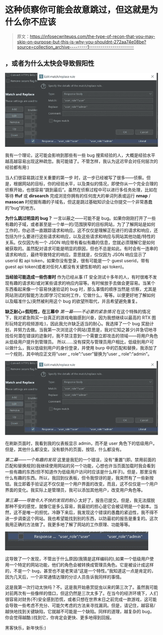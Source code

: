 # 这种侦察你可能会故意跳过，但这就是为什么你不应该

> 原文：<https://infosecwriteups.com/the-type-of-recon-that-you-may-skip-on-purpose-but-this-is-why-you-shouldnt-272aa74e08be?source=collection_archive---------1----------------------->

## ，或者为什么太快会导致假阳性

![](img/3b18dc7e8caff6828fbcd4ce9d090903.png)

我有一个理论，这可能会影响到那些有一些 bug 搜索经验的人，大概是经验水平越高越容易出现这种疏忽。我可能错了。不管怎样，我认为这迟早会对任何层次的经验都有用:)

当人们很容易跳过至关重要的第一步
时，这一步已经被写了很多——侦察。但是，根据网站的目标，你的经验水平，以及类似的情况，即使你从一个完全合理的侦察开始，也很容易“跳到最后”。虽然在侦察过程中可以进行多任务处理，比如在等待 **ffuf** 或 **dirsearch** 完成浏览你拥有的任何庞大的单词列表或运行 **nmap** / **masscan** 时挖掘有趣的子域名，但这是跳过基础知识会让你提交一个非常愚蠢的“bug”的地方。

**为什么跳过明显的 bug？** 一言以蔽之——可能不是 bug。如果你刚刚打开了一些有趣的子域，或者甚至是一个单一的/范围狭窄的目标网站，为了了解网站是如何工作的，你必须一直跟踪请求和响应。这不仅仅是理解正在进行的请求和响应，还包括为什么要进行这些请求和响应，以及这些请求和响应与网站其他功能/特性的关系。仅仅因为有一个 JSON 响应带有看似有趣的信息，您就必须理解它是如何被获取的。虽然配对请求可能是明显的原因，但也不总是如此。有时会有一连串的请求和响应，最终导致特定的响应。意思就是，仅仅因为 JSON 响应显示了 userid 和 api token，如果你没有登录，很有可能是一个 guest userid，带有 guest api token(或者对任何人都没有关键性影响的 api token)。

**当经验可能造成一些伤害时** 作为已经从事 IT 安全测试十多年的人，有时很难不发现有趣的请求和/或对某些请求的响应内容等。有时候放手去做会更容易。当某个东西看起来像一个容易快速验证的 bug 时，那么事情的顺序当然是:侦察，尤其是网站测试的智能方法(即学习它如何工作，它做什么，等等。以便更好地了解如何以及瞄准什么)突然被利用这个 bug 的欲望所取代，并且希望避免重复。

**缺乏耐心=假阳性，在三幕中** *第一幕——不必要的紧急情况* 在这个特殊的情况下，我对紧急购买一台真正的游戏电脑感到兴奋，因为我想继续以最高的 RTX 图形玩特定的视频游戏:)，因此我允许缺乏适当的耐心。我选择了一个 bug 奖励计划，并努力去做。当我第一次浏览这个网站(意思是，我对它知之甚少)并急切地寻找任何潜在错误的迹象时，我不禁注意到一个需要立即攻击的领域——将用户角色从低级用户提升到管理员。
所以……没有探究与管理员用户相比，低级别用户可以做什么，我以低级别用户的身份登录，并使用 burp 中的匹配和替换，我添加了一个规则，其中响应正文将“user _ role”:“user”替换为“user _ role”:“admin”。

![](img/3b18dc7e8caff6828fbcd4ce9d090903.png)

在刷新页面时，我看到我的仪表板显示 admin，而不是 user 角色下的低级用户。但是，其他什么都没变。没有额外的页面，按钮，什么都没有。

*第二幕——一个有趣的发现*
这里是我犯的一个错误，没有“重置”(即。禁用前面的匹配和替换规则)我继续使用网站的另一个功能，心想也许当页面加载时我会看到一些有趣的东西(但不知道作为低级用户访问时应该是什么样子)。但是，那里没有什么有趣的东西。所以，我回到仪表板，但令我惊讶的是，我突然有了一些新按钮。我立即着手验证这不仅仅是一个用户界面的改变。而且，这不仅仅是一个用户界面的变化。我实际上是管理员，我可以添加其他用户，改变用户角色等。

*第三幕——导致令人不快的发现的耐心*
太好了，报告已提交。但是，我无法摆脱那种不安的感觉，就像它是多么容易，我最初的担心是它会被证明是一个副本。当然，这不是唯一的担忧。冷静下来后，我发现这个错误的愚蠢的紧迫性，我不得不进一步调查这个网站。我也希望能找到别的东西，以防最初的报告是重复的。这次我用正确的方法做了。我更多地了解了网站的工作原理、功能等等。

![](img/6fc5ccd183f61450ff42afe5e9ff964c.png)

这导致了一个发现，不管出于什么原因(我猜是这样编码的),如果一个低级用户使用一个特定的网站功能，他们的角色会被转换成管理员角色。它是被设计成这样的，不是一个 bug，甚至也不是老笑话“这是一个特性。”我知道这一点是肯定的，因为几天后，一个非常通情达理的分诊人员告诉我同样的事情。

这是我第一次行动太快吗？不。这是我开始悬赏捉虫以来的第三次了。虽然我可能对前两次有一些像样的借口，但这仍然是三次太多了。在当今的经济环境下，人们很容易对财务(不)安全感到恐慌，或者只想在世界末日之前完成一款游戏，这可能会导致一些考虑不充分、可能欠考虑的方法来寻找漏洞。但是，请记住，越容易/越快地找到关键缺陷，它就越不可能是一个缺陷。同样的道理，越复杂的 bug，你会觉得越酷:)找到它，你肯定会更快、更多地得到回报。

黑客快乐，新年快乐:)